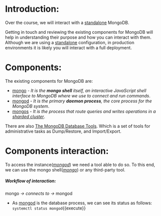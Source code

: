 
# Introduction:

Over the course, we will interact with a [standalone](https://docs.mongodb.com/manual/reference/glossary/#std-term-standalone) MongoDB.

Getting in touch and reviewing the existing components for MongoDB will help in understanding their purpose and how you can interact with them. Although we are using a [standalone](https://docs.mongodb.com/manual/reference/glossary/#std-term-standalone) configuration, in production environments it is likely you will interact with a full deployment.


# Components:
The existing components for MongoDB are:
- [mongo](https://docs.mongodb.com/upcoming/reference/program/mongo/#mongodb-binary-bin.mongo) - *It is the **mongo shell** itself, an interactive JavaScript shell interface to MongoDB where we use to connect and run commands*.
- [mongod](https://docs.mongodb.com/manual/reference/program/mongod/#mongodb-binary-bin.mongod) - *It is the primary **daemon process**, the core process for the MongoDB system*.
- [mongos](https://docs.mongodb.com/manual/reference/program/mongos/) - *It is the process that route queries and writes operations in a [sharded cluster](https://docs.mongodb.com/manual/sharding/)*. 

There are also [The MongoDB Database Tools](https://docs.mongodb.com/database-tools/). Which is a set of tools for administrative tasks as Dump/Restore, and Import/Export.

# Components interaction:

To access the instance(*[mongod](https://docs.mongodb.com/manual/reference/program/mongod/#mongodb-binary-bin.mongod)*) we need a tool able to do so. To this end, we can use the mongo shell(*[mongo](https://docs.mongodb.com/upcoming/reference/program/mongo/#mongodb-binary-bin.mongo)*) or any third-party tool.


##### Workflow of interaction:
mongo *→ connects to →* mongod


- As [mongod](https://docs.mongodb.com/manual/reference/program/mongod/#mongodb-binary-bin.mongod) is the database process, we can see its status as follows:
`systemctl status mongod`{{execute}}

